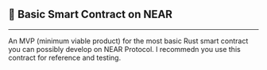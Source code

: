 ## :satellite: Basic Smart Contract on NEAR 
---

An MVP (minimum viable product) for the most basic Rust smart contract you can possibly develop on NEAR Protocol. I recommedn you use this contract for reference and testing.
